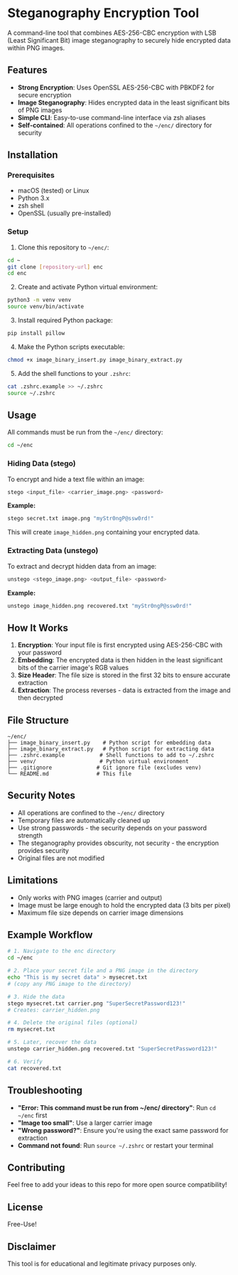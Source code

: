 # Steganography Encryption Tool

A command-line tool that combines AES-256-CBC encryption with LSB (Least Significant Bit) image steganography to securely hide encrypted data within PNG images.

## Features

- **Strong Encryption**: Uses OpenSSL AES-256-CBC with PBKDF2 for secure encryption
- **Image Steganography**: Hides encrypted data in the least significant bits of PNG images
- **Simple CLI**: Easy-to-use command-line interface via zsh aliases
- **Self-contained**: All operations confined to the `~/enc/` directory for security

## Installation

### Prerequisites

- macOS (tested) or Linux
- Python 3.x
- zsh shell
- OpenSSL (usually pre-installed)

### Setup

1. Clone this repository to `~/enc/`:
```bash
cd ~
git clone [repository-url] enc
cd enc
```

2. Create and activate Python virtual environment:
```bash
python3 -m venv venv
source venv/bin/activate
```

3. Install required Python package:
```bash
pip install pillow
```

4. Make the Python scripts executable:
```bash
chmod +x image_binary_insert.py image_binary_extract.py
```

5. Add the shell functions to your `.zshrc`:
```bash
cat .zshrc.example >> ~/.zshrc
source ~/.zshrc
```

## Usage

All commands must be run from the `~/enc/` directory:

```bash
cd ~/enc
```

### Hiding Data (stego)

To encrypt and hide a text file within an image:

```bash
stego <input_file> <carrier_image.png> <password>
```

**Example:**
```bash
stego secret.txt image.png "myStr0ngP@ssw0rd!"
```

This will create `image_hidden.png` containing your encrypted data.

### Extracting Data (unstego)

To extract and decrypt hidden data from an image:

```bash
unstego <stego_image.png> <output_file> <password>
```

**Example:**
```bash
unstego image_hidden.png recovered.txt "myStr0ngP@ssw0rd!"
```

## How It Works

1. **Encryption**: Your input file is first encrypted using AES-256-CBC with your password
2. **Embedding**: The encrypted data is then hidden in the least significant bits of the carrier image's RGB values
3. **Size Header**: The file size is stored in the first 32 bits to ensure accurate extraction
4. **Extraction**: The process reverses - data is extracted from the image and then decrypted

## File Structure

```
~/enc/
├── image_binary_insert.py    # Python script for embedding data
├── image_binary_extract.py   # Python script for extracting data
├── .zshrc.example           # Shell functions to add to ~/.zshrc
├── venv/                    # Python virtual environment
├── .gitignore              # Git ignore file (excludes venv)
└── README.md               # This file
```

## Security Notes

- All operations are confined to the `~/enc/` directory
- Temporary files are automatically cleaned up
- Use strong passwords - the security depends on your password strength
- The steganography provides obscurity, not security - the encryption provides security
- Original files are not modified

## Limitations

- Only works with PNG images (carrier and output)
- Image must be large enough to hold the encrypted data (3 bits per pixel)
- Maximum file size depends on carrier image dimensions

## Example Workflow

```bash
# 1. Navigate to the enc directory
cd ~/enc

# 2. Place your secret file and a PNG image in the directory
echo "This is my secret data" > mysecret.txt
# (copy any PNG image to the directory)

# 3. Hide the data
stego mysecret.txt carrier.png "SuperSecretPassword123!"
# Creates: carrier_hidden.png

# 4. Delete the original files (optional)
rm mysecret.txt

# 5. Later, recover the data
unstego carrier_hidden.png recovered.txt "SuperSecretPassword123!"

# 6. Verify
cat recovered.txt
```

## Troubleshooting

- **"Error: This command must be run from ~/enc/ directory"**: Run `cd ~/enc` first
- **"Image too small"**: Use a larger carrier image
- **"Wrong password?"**: Ensure you're using the exact same password for extraction
- **Command not found**: Run `source ~/.zshrc` or restart your terminal

## Contributing

Feel free to add your ideas to this repo for more open source compatibility!

## License

Free-Use!

## Disclaimer

This tool is for educational and legitimate privacy purposes only.